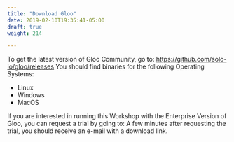 ```yaml
---
title: "Download Gloo"
date: 2019-02-10T19:35:41-05:00
draft: true
weight: 214

---
```


To get the latest version of Gloo Community, go to: https://github.com/solo-io/gloo/releases
You should find binaries for the following Operating Systems:

- Linux
- Windows
- MacOS

If you are interested in running this Workshop with the Enterprise Version of Gloo, you can request a trial by going to: 
A few minutes after requesting the trial, you should receive an e-mail with a download link. 